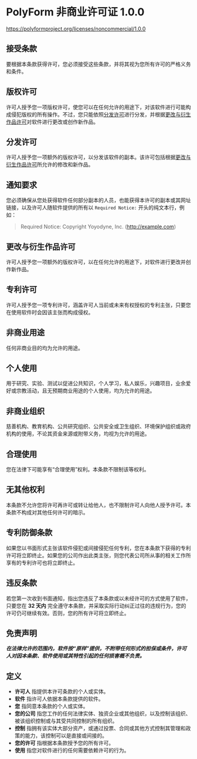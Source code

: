 # PolyForm 非商业许可证 1.0.0

<https://polyformproject.org/licenses/noncommercial/1.0.0>

## 接受条款

要根据本条款获得许可，您必须接受这些条款，并将其视为您所有许可的严格义务和条件。

## 版权许可

许可人授予您一项版权许可，使您可以在任何允许的用途下，对该软件进行可能构成侵犯版权的所有操作。不过，您只能依照[分发许可](#分发许可)进行分发，并根据[更改与衍生作品许可](#更改与衍生作品许可)对软件进行更改或创作新作品。

## 分发许可

许可人授予您一项额外的版权许可，以分发该软件的副本。该许可包括根据[更改与衍生作品许可](#更改与衍生作品许可)所允许的修改和新作品。

## 通知要求

您必须确保从您处获得软件任何部分副本的人员，也能获得本许可的副本或其网址链接，以及许可人随软件提供的所有以 `Required Notice:` 开头的纯文本行，例如：

> Required Notice: Copyright Yoyodyne, Inc. (http://example.com)

## 更改与衍生作品许可

许可人授予您一项额外的版权许可，以在任何允许的用途下，对软件进行更改并创作新作品。

## 专利许可

许可人授予您一项专利许可，涵盖许可人当前或未来有权授权的专利主张，只要您在使用软件时会因该主张而构成侵权。

## 非商业用途

任何非商业目的均为允许的用途。

## 个人使用

用于研究、实验、测试以促进公共知识，个人学习，私人娱乐，兴趣项目，业余爱好或宗教活动，且无预期商业用途的个人使用，均为允许的用途。

## 非商业组织

慈善机构、教育机构、公共研究组织、公共安全或卫生组织、环境保护组织或政府机构的使用，不论其资金来源或附带义务，均视为允许的用途。

## 合理使用

您在法律下可能享有“合理使用”权利。本条款不限制该等权利。

## 无其他权利

本条款不允许您将许可再许可或转让给他人，也不限制许可人向他人授予许可。本条款不构成对其他任何许可的暗示。

## 专利防御条款

如果您以书面形式主张该软件侵犯或间接侵犯任何专利，您在本条款下获得的专利许可将立即终止。如果您的公司作出此类主张，则您代表公司所从事的相关工作所享有的专利许可也将立即终止。

## 违反条款

若您第一次收到书面通知，指出您违反了本条款或以未经许可的方式使用了软件，只要您在 **32 天内** 完全遵守本条款，并采取实际行动纠正过往的违规行为，您的许可仍可继续有效。否则，您的所有许可将立即终止。

## 免责声明

***在法律允许的范围内，软件按“原样”提供，不附带任何形式的担保或条件，许可人对因本条款、软件使用或其特性引起的任何损害概不负责。***

## 定义

- **许可人** 指提供本许可条款的个人或实体。
- **软件** 指许可人依据本条款提供的软件。
- **您** 指同意本条款的个人或实体。
- **您的公司** 指您工作的任何法律实体、独资企业或其他组织，以及控制该组织、被该组织控制或与其受共同控制的所有组织。
- **控制** 指拥有该实体大部分资产，或通过投票、合同或其他方式控制其管理和政策的能力，该控制可以是直接或间接的。
- **您的许可** 指根据本条款授予您的所有许可。
- **使用** 指您对软件进行的任何需要依赖许可的行为。
